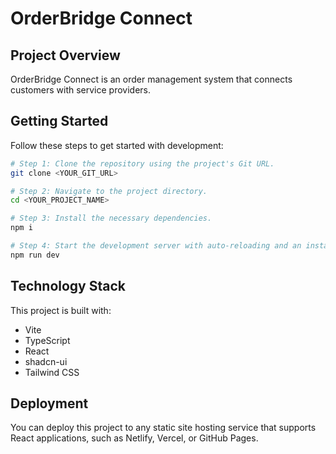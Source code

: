 
# OrderBridge Connect

## Project Overview

OrderBridge Connect is an order management system that connects customers with service providers.

## Getting Started

Follow these steps to get started with development:

```sh
# Step 1: Clone the repository using the project's Git URL.
git clone <YOUR_GIT_URL>

# Step 2: Navigate to the project directory.
cd <YOUR_PROJECT_NAME>

# Step 3: Install the necessary dependencies.
npm i

# Step 4: Start the development server with auto-reloading and an instant preview.
npm run dev
```

## Technology Stack

This project is built with:

- Vite
- TypeScript
- React
- shadcn-ui
- Tailwind CSS

## Deployment

You can deploy this project to any static site hosting service that supports React applications, such as Netlify, Vercel, or GitHub Pages.
